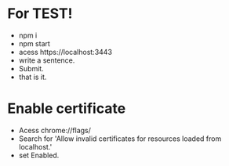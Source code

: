 # For TEST!

 - npm i
 - npm start
 - acess https://localhost:3443
 - write a sentence.
 - Submit.
 - that is it.

 # Enable certificate
 - Acess chrome://flags/
 - Search for 'Allow invalid certificates for resources loaded from localhost.'
 - set Enabled.